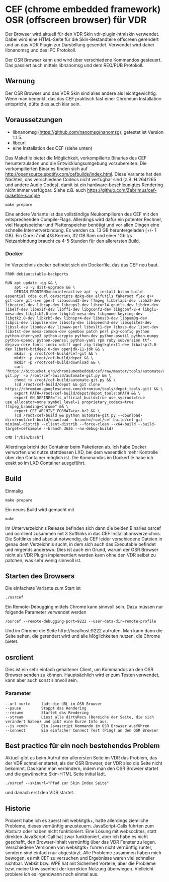 # CEF (chrome embedded framework) OSR (offscreen browser) für VDR
Der Browser wird aktuell für den VDR Skin vdr-plugin-htmlskin verwendet. Dabei wird eine HTML-Seite für die Skin-Bestandteile
offscreen gerendert und an das VDR Plugin zur Darstellung gesendet. Verwendet wird dabei libnanomsg und das IPC Protokoll.

Der OSR Browser kann und wird über verschiedene Kommandos gesteuert. Das passiert auch mittels libnanomsg und dem REQ/PUB Protokoll.

## Warnung
Der OSR Browser und das VDR Skin sind alles andere als leichtgewichtig. Wenn man bedenkt, das das CEF praktisch fast
einer Chromium Installation entspricht, düfte dies auch klar sein.

## Voraussetzungen
- libnanomsg (https://github.com/nanomsg/nanomsg), getestet ist Version 1.1.5.
- libcurl
- eine Installation des CEF (siehe unten)

Das Makefile bietet die Möglichkeit, vorkompilierte Binaries des CEF herunterzuladen und die Entwicklungsumgebung
vorzubereiten. Die vorkompilierten Binaries finden sich auf http://opensource.spotify.com/cefbuilds/index.html.
Diese Variante hat den Nachteil, das verschiedene Codecs nicht verfügbar sind (z.B. H.264/265 und andere Audio Codes),
damit ist ein hardware-beschleunigtes Rendering nicht immer verfügbar.
Siehe z.B. auch https://github.com/Zabrimus/cef-makefile-sample
```
make prepare
```

Eine andere Variante ist das vollständige Neukompilieren des CEF mit den entsprechenden Compile-Flags. Allerdings
wird dafür ein potenter Rechner, viel Hauptspeicher und Plattenspeicher benötigt und vor allen Dingen eine schnelle 
Internetverbindung. Es werden ca. 13 GB heruntergeladen (+/- 1 GB). Ein Core i7 mit 4/8 Kernen, 32 GB Ram und einer 
1Gbit/s Netzanbindung braucht ca 4-5 Stunden für den allerersten Build.

### Docker
Im Verzeichnis docker befindet sich ein Dockerfile, das das CEF neu baut.  
```
FROM debian:stable-backports

RUN apt update -qq && \
    apt -u -y dist-upgrade && \
    DEBIAN_FRONTEND=noninteractive apt -y install bison build-essential cdbs curl devscripts dpkg-dev elfutils fakeroot flex g++ git-core git-svn gperf libasound2-dev ffmpeg libbrlapi-dev libbz2-dev libcairo2-dev libcap-dev libcups2-dev libcurl4-gnutls-dev libdrm-dev libelf-dev libexif-dev libffi-dev libgconf2-dev libgconf-2-4 libgl1-mesa-dev libglib2.0-dev libglu1-mesa-dev libgnome-keyring-dev libgtk2.0-dev libkrb5-dev libnspr4-dev libnss3-dev libpam0g-dev libpci-dev libpulse-dev libsctp-dev libspeechd-dev libsqlite3-dev libssl-dev libudev-dev libwww-perl libxslt1-dev libxss-dev libxt-dev libxtst-dev mesa-common-dev openbox patch perl pkg-config python python-cherrypy3 python-crypto python-dev python-psutil python-numpy python-opencv python-openssl python-yaml rpm ruby subversion ttf-dejavu-core fonts-indic wdiff wget zip libgtkglext1-dev libatspi2.0-dev libatk-bridge2.0-dev openjdk-11-jdk && \
    mkdir -p /root/cef-build/cef-git && \
    mkdir -p /root/cef-build/depot && \
    mkdir -p /root/cef-build/download && \
    curl 'https://bitbucket.org/chromiumembedded/cef/raw/master/tools/automate/automate-git.py' -o /root/cef-build/automate-git.py && \
    chmod +x /root/cef-build/automate-git.py && \
    (cd /root/cef-build/depot && git clone https://chromium.googlesource.com/chromium/tools/depot_tools.git) && \
    export PATH=/root/cef-build/depot/depot_tools:$PATH && \
    export GN_DEFINES="is_official_build=true use_sysroot=true use_allocator=none symbol_level=1 proprietary_codecs=true ffmpeg_branding=Chrome" && \
    export CEF_ARCHIVE_FORMAT=tar.bz2 && \
    (cd /root/cef-build && python automate-git.py --download-dir=/root/cef-build/download --branch=/root/cef-build/cef-git --minimal-distrib --client-distrib --force-clean --x64-build --build-target=cefsimple --branch 3626 --no-debug-build)

CMD ["/bin/bash"]
```
Allerdings bricht der Container beim Paketieren ab. Ich habe Docker verworfen und nutze stattdessen LXD, bei dem 
wesentlich mehr Kontrolle über den Container möglich ist. Die Kommandos im Dockerfile habe ich exakt so im LXD Container 
ausgeführt.

## Build
Einmalig
```
make prepare
```

Ein neues Build wird gemacht mit
```
make
```

Im Unterverzeichnis Release befinden sich dann die beiden Binaries osrcef und osrclient zusammen mit 3 Softlinks in
das CEF Installationsverzeichnis. Die Softlinks sind absolut notwendig, da CEF leider verschiedene Dateien in genau
dem Verzeichnis sucht, in dem sich auch das Executable befindet und nirgends anderswo. Dies ist auch ein Grund, warum
der OSR Browser nicht als VDR Plugin implementiert werden kann ohne den VDR selbst zu patchen, was sehr wenig sinnvoll ist.


## Starten des Browsers
Die einfachste Variante zum Start ist
```
./osrcef
```

Ein Remote-Debugging mittels Chrome kann sinnvoll sein. Dazu müssen nur folgende Parameter verwendet werden
```
/osrcef --remote-debugging-port=9222 --user-data-dir=remote-profile
```
Und im Chrome die Seite http://localhost:9222 aufrufen. Man kann dann die Seite sehen, die gerendert wird und alle
Möglichkeiten nutzen, die Chrome bietet.

## osrclient
Dies ist ein sehr einfach gehaltener Client, um Kommandos an den OSR Browser senden zu können. Hauptsächlich wird
er zum Testen verwendet, kann aber auch sonst sinnvoll sein.

### Parameter
```
--url <url>     lädt die URL im OSR Browser
--pause         Stoppt das Rendering
--resume        Startet das Rendering
--stream        Liest alle dirtyRecs (Bereiche der Seite, die sich verändert haben) und gibt eine Kurze Info aus.
--js <cmd>      Ein Javascript Kommando im OSR Browser ausführen
--connect       Ein einfacher Connect Test (Ping) an den OSR Browser
```

## Best practice für ein noch bestehendes Problem
Aktuell gibt es beim Aufruf der allerersten Seite im VDR das Problem, das der VDR schneller startet, als der OSR Browser,
der VDR also die Seite nicht bekommt. Das kann man verhindern, indem man den OSR Browser startet und die
gewünschte Skin-HTML Seite initial lädt.
```
./osrcef --skinurl="Pfad zur Skin Index Seite"
```
und danach erst den VDR startet.

## Historie
Probiert habe ich es zuerst mit webkitgtk+, hatte allerdings ziemliche Probleme, dieses vernünftig anzusteuern. 
JavaScript-Calls führten zum Absturz oder haben nicht funktioniert. Eine Lösung mit websocktes, statt direkten
JavaScript-Call hat zwar funktioniert, aber ich habe es nicht geschafft, den Browser-Inhalt vernünftig über das
VDR Fenster zu legen. Verschiedene Versionen von webkitgtk+ fuhren nicht vernünftig runter, sondern sind einfach
nur abgestürzt. Alle Probleme zusammen haben mich bewogen, es mit CEF zu versuchen und Ergebnisse waren viel schneller
sichtbar.
Webkit bzw. WPE hat mit Sicherheit Vorteile, aber die Probleme bzw. meine Unwissenheit der korrekten Nutzung überwiegen.
Vielleicht probiere ich es irgendwann noch einmal aus.
